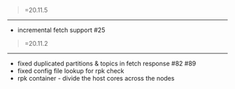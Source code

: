 >=20.11.5

--------

* incremental fetch support #25

>=20.11.2

--------

* fixed duplicated partitions & topics in fetch response #82 #89
* fixed config file lookup for rpk check
* rpk container - divide the host cores across the nodes
